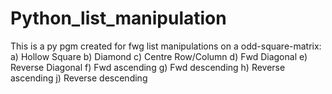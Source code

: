 # Python_list_manipulation
This is a py pgm created for fwg list manipulations on a odd-square-matrix:
a) Hollow Square
b) Diamond
c) Centre Row/Column
d) Fwd Diagonal
e) Reverse Diagonal
f) Fwd ascending
g) Fwd descending
h) Reverse ascending
j) Reverse descending

